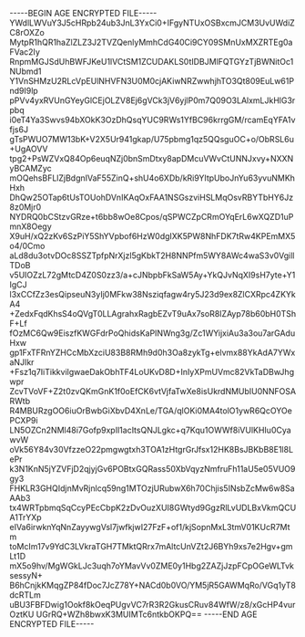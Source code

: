 -----BEGIN AGE ENCRYPTED FILE-----
YWdlLWVuY3J5cHRpb24ub3JnL3YxCi0+IFgyNTUxOSBxcmJCM3UvUWdiZC8rOXZo
MytpR1hQR1haZlZLZ3J2TVZQenlyMmhCdG40Ci9CY09SMnUxMXZRTEg0aFVac2Iy
RnpmMGJSdUhBWFJKeU1lVCtSM1ZCUDAKLS0tIDBJMlFQTGYzTjBWNitOc1NUbmd1
Y1VnSHMzU2RLcVpEUlNHVFN3U0M0cjAKiwNRZwwhjhTO3Qt809EuLw61Pnd9I9lp
pPVv4yxRVUnGYeyGlCEjOLZV8Ej6gVCk3jV6yjlP0m7Q09O3LAlxmLJkHlG3rpbq
i0eT4Ya3Swvs94bXOkK3OzDhQsqYUC9RWs1YfBC96krrgGM/rcamEqYFA1vfjs6J
gTsPWUO7MW13bK+V2X5Ur941gkap/U75pbmg1qz5QQsguOC+o/ObRSL6u+UgAOVV
tpg2+PsWZVxQ84Op6euqNZj0bnSmDtxy8apDMcuVWvCtUNNJxvy+NXXNyBCAMZyc
mOQehsBFLlZjBdgnIVaF55ZinQ+shU4o6XDb/kRi9YItpUboJnYu63yvuNMKhHxh
DhQw25OTap6tUsTOUohDVnIKAqOxFAA1NSGszviHSLMqOsvRBYTbHY6Jz8z0Mjr0
NYDRQ0bCStzvGRze+t6bb8wOe8Cpos/qSPWCZpCRmOYqErL6wXQZD1uPmnX8Oegy
X9uH/xQ2zKv6SzPiY5ShYVpbof6HzW0dgIXK5PW8NhFDK7tRw4KPEmMX5o4/0Cmo
aLd8du3otvDOc8SSZTpfpNrXjzl5gKbkT2H8NNPfm5WY8AWc4waS3v0VgillTDoB
v5UIOZzL72gMtcD4Z0S0zz3/a+cJNbpbFkSaW5Ay+YkQJvNqXI9sH7yte+Y1IgCJ
l3xCCfZz3esQipseuN3yIj0MFkw38Nsziqfagw4ry5J23d9ex8ZlCXRpc4ZKYkA4
+ZedxFqdKhsS4oQVgT0LLAgrahxRagbEZvT9uAx7soR8IZAyp78b60bH0TShF+Lf
fOzMC6Qw9EiszfKWGFdrPoQhidsKaPINWng3g/Zc1WYijxiAu3a3ou7arGAduHxw
gp1FxTFRnYZHCcMbXzciU83B8RMh9d0h3Oa8zykTg+elvmx88YkAdA7YWxaNJIkr
+Fsz1q7IiTikkvilgwaeDakObhTF4LoUKvD8D+InIyXPmUVmc82VkTaDBwJhgwpr
ZcvTVoVF+Z2t0zvQKmGnK1f0oEfCK6vtVjfaTwXe8isUkrdNMUbIU0NNFOSARWtb
R4MBURzgOO6iuOrBwbGiXbvD4XnLe/TGA/qlOKi0MA4tolO1ywR6QcOYOePCXP9i
LN5OZCn2NMl48i7Gofp9xpIl1acItsQNJLgkc+q7Kqu1OWWf8iVUlKHIu0CyawvW
oVk56Y84v30VfzzeO22pmgwgtxh3TOA1zHtgrGrJfsx12HK8BsJBKbB8E1l8LePr
k3N1KnN5jYZVFjD2qjyjGv6POBtxGQRass50XbVqyzNmfruFh11aU5e05VUO9gy3
FHKLR3GHQIdjnMvRjnlcq59ng1MTOzjURubwX6h70Chjis5INsbZcMw6w8SaAAb3
tx4WRTpbmqSqCcyPEcCbpK2zDvOuzXUI8GWtyd9GgzRlLvUDLBxVkmQCUA1TrYXp
eIVa6irwknYqNnZayywgVsl7jwfkjwI27FzF+of1/kjSopnMxL3tmV01KUcR7Mtm
toMcIm17v9YdC3LVkraTGH7TMktQRrx7mAltcUnVZt2J6BYh9xs7e2Hgv+gmLt1D
mX5o9hv/MgWGkLJc3uqh7oYMavVv0ZME0y1Hbg2ZAZjJzpFCpOGeWLTvksessyN+
B6hCnjkKMqgZP84fDoc7JcZ78Y+NACd0b0VO/YM5jR5GAWMqRo/VGq1yT8dcRTLm
uBU3FBFDwig1Ookf8kOeqPUgvVC7rR3R2GkusCRuv84WfW/z8/xGcHP4vurOztKU
UGrRQ+WZh8bwxK3MUIMTc6ntkbOKPQ==
-----END AGE ENCRYPTED FILE-----
